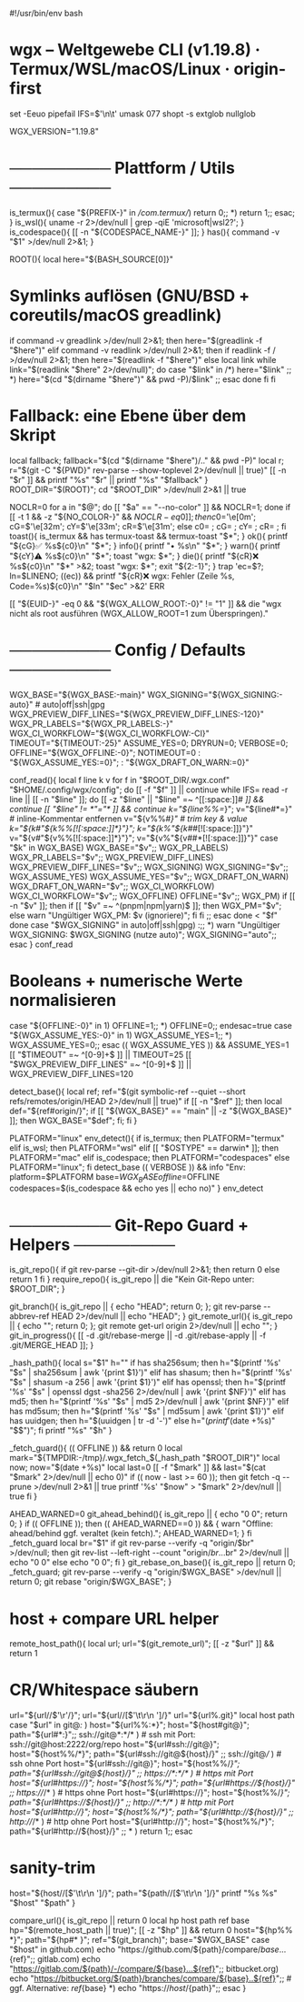 #!/usr/bin/env bash
# wgx – Weltgewebe CLI (v1.19.8) · Termux/WSL/macOS/Linux · origin-first
set -Eeuo pipefail
IFS=$'\n\t'
umask 077
shopt -s extglob nullglob

WGX_VERSION="1.19.8"

# ───────── Plattform / Utils ─────────
is_termux(){ case "${PREFIX-}" in */com.termux/*) return 0;; *) return 1;; esac; }
is_wsl(){ uname -r 2>/dev/null | grep -qiE 'microsoft|wsl2?'; }
is_codespace(){ [[ -n "${CODESPACE_NAME-}" ]]; }
has(){ command -v "$1" >/dev/null 2>&1; }

ROOT(){
  local here="${BASH_SOURCE[0]}"
  # Symlinks auflösen (GNU/BSD + coreutils/macOS greadlink)
  if command -v greadlink >/dev/null 2>&1; then
    here="$(greadlink -f "$here")"
  elif command -v readlink >/dev/null 2>&1; then
    if readlink -f / >/dev/null 2>&1; then
      here="$(readlink -f "$here")"
    else
      local link
      while link="$(readlink "$here" 2>/dev/null)"; do
        case "$link" in
          /*) here="$link" ;;
          *)  here="$(cd "$(dirname "$here")" && pwd -P)/$link" ;;
        esac
      done
    fi
  fi
  # Fallback: eine Ebene über dem Skript
  local fallback; fallback="$(cd "$(dirname "$here")/.." && pwd -P)"
  local r; r="$(git -C "${PWD}" rev-parse --show-toplevel 2>/dev/null || true)"
  [[ -n "$r" ]] && printf "%s" "$r" || printf "%s" "$fallback"
}
ROOT_DIR="$(ROOT)"; cd "$ROOT_DIR" >/dev/null 2>&1 || true

NOCLR=0
for a in "$@"; do [[ "$a" == "--no-color" ]] && NOCLR=1; done
if [[ -t 1 && -z "${NO_COLOR-}" && $NOCLR -eq 0 ]]; then c0=$'\e[0m'; cG=$'\e[32m'; cY=$'\e[33m'; cR=$'\e[31m'; else c0= ; cG= ; cY= ; cR= ; fi
toast(){ is_termux && has termux-toast && termux-toast "$*"; }
ok(){ printf "${cG}✅ %s${c0}\n" "$*"; }
info(){ printf "• %s\n" "$*"; }
warn(){ printf "${cY}⚠ %s${c0}\n" "$*"; toast "wgx: $*"; }
die(){ printf "${cR}❌ %s${c0}\n" "$*" >&2; toast "wgx: $*"; exit "${2:-1}"; }
trap 'ec=$?; ln=$LINENO; ((ec)) && printf "${cR}❌ wgx: Fehler (Zeile %s, Code=%s)${c0}\n" "$ln" "$ec" >&2' ERR

[[ "${EUID-}" -eq 0 && "${WGX_ALLOW_ROOT:-0}" != "1" ]] && die "wgx nicht als root ausführen (WGX_ALLOW_ROOT=1 zum Überspringen)."

# ───────── Config / Defaults ─────────
WGX_BASE="${WGX_BASE:-main}"
WGX_SIGNING="${WGX_SIGNING:-auto}"           # auto|off|ssh|gpg
WGX_PREVIEW_DIFF_LINES="${WGX_PREVIEW_DIFF_LINES:-120}"
WGX_PR_LABELS="${WGX_PR_LABELS:-}"
WGX_CI_WORKFLOW="${WGX_CI_WORKFLOW:-CI}"
TIMEOUT="${TIMEOUT:-25}"
ASSUME_YES=0; DRYRUN=0; VERBOSE=0; OFFLINE="${WGX_OFFLINE:-0}"; NOTIMEOUT=0
: "${WGX_ASSUME_YES:=0}"; : "${WGX_DRAFT_ON_WARN:=0}"

conf_read(){
  local f line k v
  for f in "$ROOT_DIR/.wgx.conf" "$HOME/.config/wgx/config"; do
    [[ -f "$f" ]] || continue
    while IFS= read -r line || [[ -n "$line" ]]; do
      [[ -z "$line" || "$line" =~ ^[[:space:]]*# ]] && continue
      [[ "$line" != *"="* ]] && continue
      k="${line%%=*}"; v="${line#*=}"
      # inline-Kommentar entfernen
      v="${v%%#*}"
      # trim key & value
      k="${k#"${k%%[![:space:]]*}"}"; k="${k%"${k##*[![:space:]]}"}"
      v="${v#"${v%%[![:space:]]*}"}"; v="${v%"${v##*[![:space:]]}"}"
      case "$k" in
        WGX_BASE) WGX_BASE="$v";;
        WGX_PR_LABELS) WGX_PR_LABELS="$v";;
        WGX_PREVIEW_DIFF_LINES) WGX_PREVIEW_DIFF_LINES="$v";;
        WGX_SIGNING) WGX_SIGNING="$v";;
        WGX_ASSUME_YES) WGX_ASSUME_YES="$v";;
        WGX_DRAFT_ON_WARN) WGX_DRAFT_ON_WARN="$v";;
        WGX_CI_WORKFLOW) WGX_CI_WORKFLOW="$v";;
        WGX_OFFLINE) OFFLINE="$v";;
        WGX_PM)
          if [[ -n "$v" ]]; then
            if [[ "$v" =~ ^(pnpm|npm|yarn)$ ]]; then WGX_PM="$v"; else warn "Ungültiger WGX_PM: $v (ignoriere)"; fi
          fi
          ;;
      esac
    done < "$f"
  done
  case "$WGX_SIGNING" in auto|off|ssh|gpg) :;; *) warn "Ungültiger WGX_SIGNING: $WGX_SIGNING (nutze auto)"; WGX_SIGNING="auto";; esac
}
conf_read

# Booleans + numerische Werte normalisieren
case "${OFFLINE:-0}" in 1) OFFLINE=1;; *) OFFLINE=0;; endesac=true
case "${WGX_ASSUME_YES:-0}" in 1) WGX_ASSUME_YES=1;; *) WGX_ASSUME_YES=0;; esac
(( WGX_ASSUME_YES )) && ASSUME_YES=1
[[ "$TIMEOUT" =~ ^[0-9]+$ ]] || TIMEOUT=25
[[ "$WGX_PREVIEW_DIFF_LINES" =~ ^[0-9]+$ ]] || WGX_PREVIEW_DIFF_LINES=120

detect_base(){
  local ref; ref="$(git symbolic-ref --quiet --short refs/remotes/origin/HEAD 2>/dev/null || true)"
  if [[ -n "$ref" ]]; then local def="${ref#origin/}"; if [[ "${WGX_BASE}" == "main" || -z "${WGX_BASE}" ]]; then WGX_BASE="$def"; fi; fi
}

PLATFORM="linux"
env_detect(){
  if is_termux; then PLATFORM="termux"
  elif is_wsl; then PLATFORM="wsl"
  elif [[ "$OSTYPE" == darwin* ]]; then PLATFORM="mac"
  elif is_codespace; then PLATFORM="codespaces"
  else PLATFORM="linux"; fi
  detect_base
  (( VERBOSE )) && info "Env: platform=$PLATFORM base=$WGX_BASE offline=$OFFLINE codespaces=$(is_codespace && echo yes || echo no)"
}
env_detect

# ───────── Git-Repo Guard + Helpers ─────────
is_git_repo(){
  if git rev-parse --git-dir >/dev/null 2>&1; then
    return 0
  else
    return 1
  fi
}
require_repo(){ is_git_repo || die "Kein Git-Repo unter: $ROOT_DIR"; }

git_branch(){ is_git_repo || { echo "HEAD"; return 0; }; git rev-parse --abbrev-ref HEAD 2>/dev/null || echo "HEAD"; }
git_remote_url(){ is_git_repo || { echo ""; return 0; }; git remote get-url origin 2>/dev/null || echo ""; }
git_in_progress(){ [[ -d .git/rebase-merge || -d .git/rebase-apply || -f .git/MERGE_HEAD ]]; }

_hash_path(){
  local s="$1" h=""
  if has sha256sum; then h="$(printf '%s' "$s" | sha256sum | awk '{print $1}')"
  elif has shasum; then h="$(printf '%s' "$s" | shasum -a 256 | awk '{print $1}')"
  elif has openssl; then h="$(printf '%s' "$s" | openssl dgst -sha256 2>/dev/null | awk '{print $NF}')"
  elif has md5; then h="$(printf '%s' "$s" | md5 2>/dev/null | awk '{print $NF}')"
  elif has md5sum; then h="$(printf '%s' "$s" | md5sum | awk '{print $1}')"
  elif has uuidgen; then h="$(uuidgen | tr -d '-')"
  else h="$(printf '%s%s' "$(date +%s)" "$$")"; fi
  printf "%s" "$h"
}

_fetch_guard(){
  (( OFFLINE )) && return 0
  local mark="${TMPDIR:-/tmp}/.wgx_fetch_$(_hash_path "$ROOT_DIR")"
  local now; now="$(date +%s)"
  local last=0
  [[ -f "$mark" ]] && last="$(cat "$mark" 2>/dev/null || echo 0)"
  if (( now - last >= 60 )); then
    git fetch -q --prune >/dev/null 2>&1 || true
    printf '%s' "$now" > "$mark" 2>/dev/null || true
  fi
}

AHEAD_WARNED=0
git_ahead_behind(){
  is_git_repo || { echo "0 0"; return 0; }
  if (( OFFLINE )); then
    (( AHEAD_WARNED==0 )) && { warn "Offline: ahead/behind ggf. veraltet (kein fetch)."; AHEAD_WARNED=1; }
  fi
  _fetch_guard
  local br="$1"
  if git rev-parse --verify -q "origin/$br" >/dev/null; then
    git rev-list --left-right --count "origin/$br...$br" 2>/dev/null || echo "0 0"
  else echo "0 0"; fi
}
git_rebase_on_base(){ is_git_repo || return 0; _fetch_guard; git rev-parse --verify -q "origin/$WGX_BASE" >/dev/null || return 0; git rebase "origin/$WGX_BASE"; }

# host + compare URL helper
remote_host_path(){
  local url; url="$(git_remote_url)"; [[ -z "$url" ]] && return 1
  # CR/Whitespace säubern
  url="${url//$'\r'/}"; url="${url//[$'\t\r\n ']/}"
  url="${url%.git}"
  local host path
  case "$url" in
    git@*:* ) host="${url%%:*}"; host="${host#git@}"; path="${url#*:}";;
    ssh://git@*:*/* ) # ssh mit Port: ssh://git@host:2222/org/repo
      host="${url#ssh://git@}"; host="${host%%/*}"; path="${url#ssh://git@${host}/}"
      ;;
    ssh://git@*/* )   # ssh ohne Port
      host="${url#ssh://git@}"; host="${host%%/*}"; path="${url#ssh://git@${host}/}"
      ;;
    https://*:*/* )   # https mit Port
      host="${url#https://}"; host="${host%%/*}"; path="${url#https://${host}/}"
      ;;
    https://*/* )     # https ohne Port
      host="${url#https://}"; host="${host%%/*}"; path="${url#https://${host}/}"
      ;;
    http://*:*/* )    # http mit Port
      host="${url#http://}";  host="${host%%/*}"; path="${url#http://${host}/}"
      ;;
    http://*/* )      # http ohne Port
      host="${url#http://}";  host="${host%%/*}"; path="${url#http://${host}/}"
      ;;
    * ) return 1;;
  esac
  # sanity-trim
  host="${host//[$'\t\r\n ']/}"; path="${path//[$'\t\r\n ']/}"
  printf "%s %s" "$host" "$path"
}

compare_url(){
  is_git_repo || return 0
  local hp host path ref base
  hp="$(remote_host_path || true)"; [[ -z "$hp" ]] && return 0
  host="${hp%% *}"; path="${hp#* }"; ref="$(git_branch)"; base="$WGX_BASE"
  case "$host" in
    github.com)    echo "https://github.com/${path}/compare/${base}...${ref}";;
    gitlab.com)    echo "https://gitlab.com/${path}/-/compare/${base}...${ref}";;
    bitbucket.org) echo "https://bitbucket.org/${path}/branches/compare/${base}..${ref}";;  # ggf. Alternative: ${ref}%0D${base}
    *) echo "https://${host}/${path}";;
  esac
}